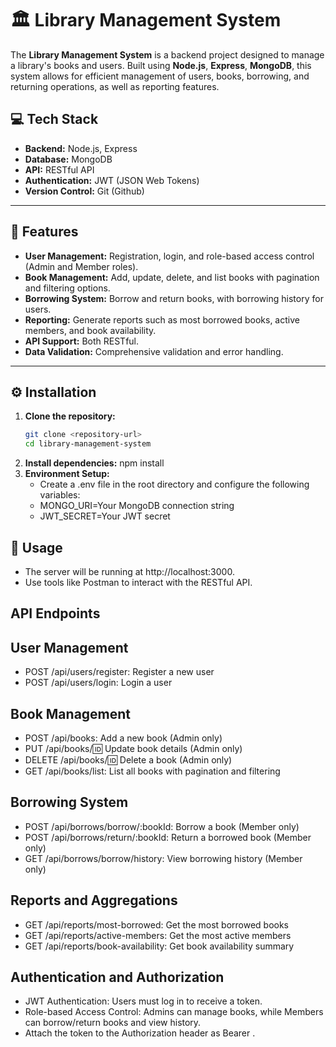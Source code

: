 # 🏛️ Library Management System

The **Library Management System** is a backend project designed to manage a 
library's books and users. Built using **Node.js**, **Express**, **MongoDB**, 
this system allows for efficient management of users, books, borrowing, and returning operations,
as well as reporting features.

## 💻 Tech Stack
- **Backend:** Node.js, Express
- **Database:** MongoDB
- **API:** RESTful API
- **Authentication:** JWT (JSON Web Tokens)
- **Version Control:** Git (Github) 

---

## 🌟 Features
- **User Management:** Registration, login, and role-based access control (Admin and Member roles).
- **Book Management:** Add, update, delete, and list books with pagination and filtering options.
- **Borrowing System:** Borrow and return books, with borrowing history for users.
- **Reporting:** Generate reports such as most borrowed books, active members, and book availability.
- **API Support:** Both RESTful.
- **Data Validation:** Comprehensive validation and error handling.

---

## ⚙️ Installation

1. **Clone the repository:**
   ```bash
   git clone <repository-url>
   cd library-management-system
   
2. **Install dependencies:**
     npm install
3. **Environment Setup:**
     - Create a .env file in the root directory and configure the following variables:
     - MONGO_URI=Your MongoDB connection string
     - JWT_SECRET=Your JWT secret 

## 🚀 Usage
- The server will be running at http://localhost:3000.
- Use tools like Postman to interact with the RESTful API.

## API Endpoints  
## User Management
- POST /api/users/register: Register a new user
- POST /api/users/login: Login a user
## Book Management
- POST /api/books: Add a new book (Admin only)
- PUT /api/books/:id: Update book details (Admin only)
- DELETE /api/books/:id: Delete a book (Admin only)
- GET /api/books/list: List all books with pagination and filtering
## Borrowing System
- POST /api/borrows/borrow/:bookId: Borrow a book (Member only)
- POST /api/borrows/return/:bookId: Return a borrowed book (Member only)
- GET /api/borrows/borrow/history: View borrowing history (Member only)
## Reports and Aggregations
- GET /api/reports/most-borrowed: Get the most borrowed books
- GET /api/reports/active-members: Get the most active members
- GET /api/reports/book-availability: Get book availability summary
## Authentication and Authorization
- JWT Authentication: Users must log in to receive a token.
- Role-based Access Control: Admins can manage books, while Members can borrow/return books and view history.
- Attach the token to the Authorization header as Bearer <token>.
